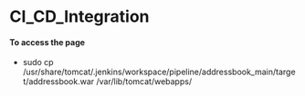 # CI_CD_Integration
#### To access the page
  *  sudo cp /usr/share/tomcat/.jenkins/workspace/pipeline/addressbook_main/target/addressbook.war /var/lib/tomcat/webapps/
